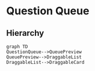 # Question Queue

## Hierarchy

```mermaid
graph TD
QuestionQueue-->QueuePreview
QueuePreview-->DraggableList
DraggableList-->DraggableCard
```
